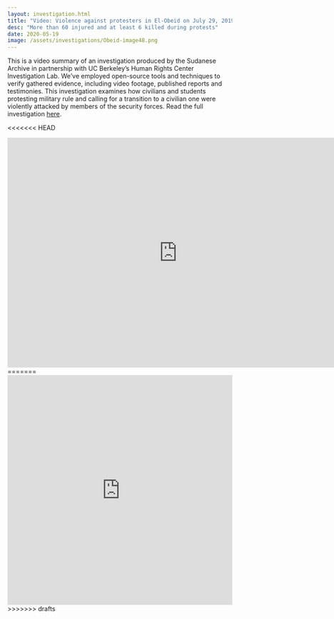 ```yaml
---
layout: investigation.html
title: "Video: Violence against protesters in El-Obeid on July 29, 2019"
desc: "More than 60 injured and at least 6 killed during protests"
date: 2020-05-19
image: /assets/investigations/Obeid-image48.png
---
```


This is a video summary of an investigation produced by the Sudanese Archive in partnership with UC Berkeley’s Human Rights Center Investigation Lab. We’ve employed open-source tools and techniques to verify gathered evidence, including video footage, published reports and testimonies. This investigation examines how civilians and students protesting military rule and calling for a transition to a civilian one were violently attacked by members of the security forces. Read the full investigation [here](https://sudanesearchive.org/en/investigations/el-obeid.html).

<<<<<<< HEAD
<iframe width="760" height="515" src="https://www.youtube.com/embed/qgl11Zz4_S0" frameborder="0" allow="accelerometer; autoplay; encrypted-media; gyroscope; picture-in-picture" allowfullscreen></iframe>
=======
<iframe width="100%" height="515" src="https://www.youtube.com/embed/qgl11Zz4_S0" frameborder="0" allow="accelerometer; autoplay; encrypted-media; gyroscope; picture-in-picture" allowfullscreen></iframe>
>>>>>>> drafts
